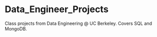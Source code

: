 # Data_Engineer_Projects
Class projects from Data Engineering @ UC Berkeley. Covers SQL and MongoDB.
